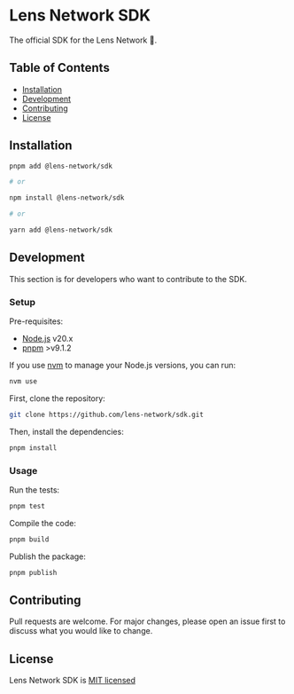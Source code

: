 # Lens Network SDK

The official SDK for the Lens Network 🌿.

## Table of Contents <!-- omit in toc -->

- [Installation](#installation)
- [Development](#development)
- [Contributing](#contributing)
- [License](#license)

## Installation

```bash
pnpm add @lens-network/sdk

# or

npm install @lens-network/sdk

# or

yarn add @lens-network/sdk
```

## Development

This section is for developers who want to contribute to the SDK.

### Setup <!-- omit in toc -->

Pre-requisites:

- [Node.js](https://nodejs.org/en/download/) v20.x
- [pnpm](https://pnpm.io/installation) >v9.1.2

If you use [nvm](https://github.com/nvm-sh/nvm) to manage your Node.js versions, you can run:

```bash
nvm use
```

First, clone the repository:

```bash
git clone https://github.com/lens-network/sdk.git
```

Then, install the dependencies:

```bash
pnpm install
```

### Usage <!-- omit in toc -->

Run the tests:

```bash
pnpm test
```

Compile the code:

```bash
pnpm build
```

Publish the package:

```bash
pnpm publish
```

## Contributing

Pull requests are welcome. For major changes, please open an issue first to discuss what you would like to change.

## License

Lens Network SDK is [MIT licensed](./LICENSE)
